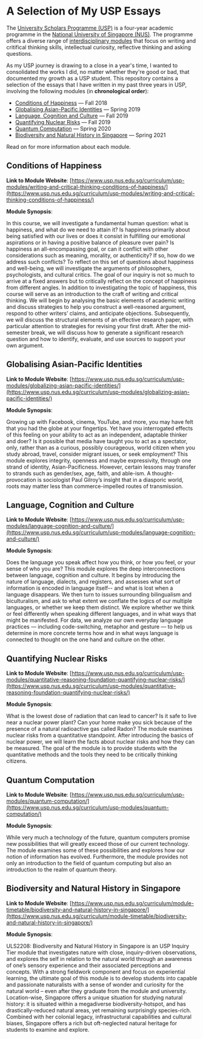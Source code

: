 # A Selection of My USP Essays

The [University Scholars Programme (USP)](https://www.usp.nus.edu.sg/) is a four-year academic programme in the [National University of Singapore (NUS)](https://www.nus.edu.sg/). The programme offers a diverse range of [interdisciplinary modules](https://www.usp.nus.edu.sg/curriculum/usp-modules/) that focus on writing and critifical thinking skills, intellectual curiosity, reflective thinking and asking questions.

As my USP journey is drawing to a close in a year's time, I wanted to consolidated the works I did, no matter whether they're good or bad, that documented my growth as a USP student. This repository contains a selection of the essays that I have written in my past three years in USP, involving the following modules (in **chronological order**):
- [Conditions of Happiness](https://github.com/LiuZechu/my-usp-essays/tree/main/conditions-of-happiness) — Fall 2018
- [Globalising Asian-Pacific Identities](https://github.com/LiuZechu/my-usp-essays/tree/main/globalising-asian-pacific-identities) — Spring 2019
- [Language, Cognition and Culture](https://github.com/LiuZechu/my-usp-essays/tree/main/language-cognition-and-culture) — Fall 2019
- [Quantifying Nuclear Risks](https://github.com/LiuZechu/my-usp-essays/tree/main/quantifying-nuclear-risks) — Fall 2019
- [Quantum Computation](https://github.com/LiuZechu/my-usp-essays/tree/main/quantum-computation) — Spring 2020
- [Biodiversity and Natural History in Singapore](https://github.com/LiuZechu/my-usp-essays/tree/main/biodiversity-and-natural-history-in-singapore) — Spring 2021

Read on for more information about each module.

## Conditions of Happiness
**Link to Module Website**:
[https://www.usp.nus.edu.sg/curriculum/usp-modules/writing-and-critical-thinking-conditions-of-happiness/](https://www.usp.nus.edu.sg/curriculum/usp-modules/writing-and-critical-thinking-conditions-of-happiness/)

**Module Synopsis**: 

In this course, we will investigate a fundamental human question: what is happiness, and what do we need to attain it? Is happiness primarily about being satisfied with our lives or does it consist in fulfilling our emotional aspirations or in having a positive balance of pleasure over pain? Is happiness an all-encompassing goal, or can it conflict with other considerations such as meaning, morality, or authenticity? If so, how do we address such conflicts? To reflect on this set of questions about happiness and well-being, we will investigate the arguments of philosophers, psychologists, and cultural critics. The goal of our inquiry is not so much to arrive at a fixed answers but to critically reflect on the concept of happiness from different angles. In addition to investigating the topic of happiness, this course will serve as an introduction to the craft of writing and critical thinking. We will begin by analysing the basic elements of academic writing and discuss strategies to help you construct a well-reasoned argument, respond to other writers’ claims, and anticipate objections. Subsequently, we will discuss the structural elements of an effective research paper, with particular attention to strategies for revising your first draft. After the mid-semester break, we will discuss how to generate a significant research question and how to identify, evaluate, and use sources to support your own argument.

## Globalising Asian-Pacific Identities
**Link to Module Website**: [https://www.usp.nus.edu.sg/curriculum/usp-modules/globalizing-asian-pacific-identities/](https://www.usp.nus.edu.sg/curriculum/usp-modules/globalizing-asian-pacific-identities/)

**Module Synopsis**:

Growing up with Facebook, cinema, YouTube, and more, you may have felt that you had the globe at your fingertips. Yet have you interrogated effects of this feeling on your ability to act as an independent, adaptable thinker and doer? Is it possible that media have taught you to act as a spectator, only, rather than as a curious, possibly courageous, world citizen when you study abroad, travel, consider migrant issues, or seek employment? This module explores integrity, openness and maybe expressivity, through one strand of identity, Asian-Pacificness. However, certain lessons may transfer to strands such as gender/sex, age, faith, and able-ism. A thought-provocation is sociologist Paul Gilroy’s insight that in a diasporic world, roots may matter less than commerce-impelled routes of transmission.

## Language, Cognition and Culture
**Link to Module Website**: [https://www.usp.nus.edu.sg/curriculum/usp-modules/language-cognition-and-culture/](https://www.usp.nus.edu.sg/curriculum/usp-modules/language-cognition-and-culture/)

**Module Synopsis**:

Does the language you speak affect how you think, or how you feel, or your sense of who you are? This module explores the deep interconnections between language, cognition and culture. It begins by introducing the nature of language, dialects, and registers, and assesses what sort of information is encoded in language itself-- and what is lost when a language disappears. We then turn to issues surrounding bilingualism and biculturalism, and ask to what extent we conflate the logics of our multiple languages, or whether we keep them distinct. We explore whether we think or feel differently when speaking different languages, and in what ways that might be manifested. For data, we analyze our own everyday language practices — including code-switching, metaphor and gesture — to help us determine in more concrete terms how and in what ways language is connected to thought on the one hand and culture on the other. 

## Quantifying Nuclear Risks
**Link to Module Website**: [https://www.usp.nus.edu.sg/curriculum/usp-modules/quantitative-reasoning-foundation-quantifying-nuclear-risks/](https://www.usp.nus.edu.sg/curriculum/usp-modules/quantitative-reasoning-foundation-quantifying-nuclear-risks/)

**Module Synopsis**:

What is the lowest dose of radiation that can lead to cancer? Is it safe to live near a nuclear power plant? Can your home make you sick because of the presence of a natural radioactive gas called Radon? The module examines nuclear risks from a quantitative standpoint. After introducing the basics of nuclear power, we will learn the facts about nuclear risks and how they can be measured. The goal of the module is to provide students with the quantitative methods and the tools they need to be critically thinking citizens.

## Quantum Computation
**Link to Module Website**: [https://www.usp.nus.edu.sg/curriculum/usp-modules/quantum-computation/](https://www.usp.nus.edu.sg/curriculum/usp-modules/quantum-computation/)

**Module Synopsis**:

While very much a technology of the future, quantum computers promise new possibilities that will greatly exceed those of our current technology. The module examines some of these possibilities and explores how our notion of information has evolved. Furthermore, the module provides not only an introduction to the field of quantum computing but also an introduction to the realm of quantum theory.

## Biodiversity and Natural History in Singapore
**Link to Module Website**: [https://www.usp.nus.edu.sg/curriculum/module-timetable/biodiversity-and-natural-history-in-singapore/](https://www.usp.nus.edu.sg/curriculum/module-timetable/biodiversity-and-natural-history-in-singapore/)

**Module Synopsis**:

ULS2208: Biodiversity and Natural History in Singapore is an USP Inquiry Tier module that investigates nature with close, inquiry-driven observations, and explores the self in relation to the natural world through an awareness of one’s sensory experience and their associated perceptions and concepts. With a strong fieldwork component and focus on experiential learning, the ultimate goal of this module is to develop students into capable and passionate naturalists with a sense of wonder and curiosity for the natural world – even after they graduate from the module and university. Location-wise, Singapore offers a unique situation for studying natural history: it is situated within a megadiverse biodiversity-hotspot, and has drastically-reduced natural areas, yet remaining surprisingly species-rich. Combined with her colonial legacy, infrastructural capabilities and cultural biases, Singapore offers a rich but oft-neglected natural heritage for students to examine and explore.
